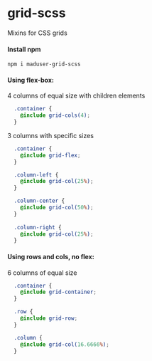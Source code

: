 # grid-scss
Mixins for CSS grids

#### Install npm
```text
npm i maduser-grid-scss
```

#### Using flex-box:
4 columns of equal size with children elements 
```scss
  .container {
    @include grid-cols(4);
  }
```

3 columns with specific sizes
```scss
  .container {
    @include grid-flex;
  }

  .column-left {
    @include grid-col(25%);
  }

  .column-center {
    @include grid-col(50%);
  }
  
  .column-right {
    @include grid-col(25%);
  }
```

#### Using rows and cols, no flex:
6 columns of equal size
```scss
  .container {
    @include grid-container;
  }

  .row {
    @include grid-row;
  }

  .column {
    @include grid-col(16.6666%);
  }
```